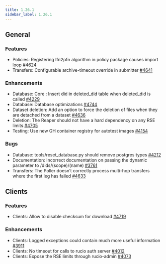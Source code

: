 ```yaml
---
title: 1.26.1
sidebar_label: 1.26.1
---
```


## General

### Features
- Policies: Registering lfn2pfn algorithm in policy package causes import loop [#4624](https://github.com/rucio/rucio/issues/4624)
- Transfers: Configurable archive-timeout override in submitter [#4641](https://github.com/rucio/rucio/issues/4641)

### Enhancements
- Database: Core : Insert did in deleted_did table when deleted_did is called [#4229](https://github.com/rucio/rucio/issues/4229)
- Database: Database optimizations [#4744](https://github.com/rucio/rucio/issues/4744)
- Dataset deletion: Add an option to force the deletion of files when they are detached from a dataset [#4636](https://github.com/rucio/rucio/issues/4636)
- Deletion: The Reaper should not have a hard dependency on any RSE limits [#4705](https://github.com/rucio/rucio/issues/4705)
- Testing: Use new GH container registry for autotest images [#4154](https://github.com/rucio/rucio/issues/4154)

### Bugs
- Database: tools/reset_database.py should remove postgres types [#4212](https://github.com/rucio/rucio/issues/4212)
- Documentation: Incorrect documentation on passing the dynamic parameter to /dids/(scope)/(name) [#3761](https://github.com/rucio/rucio/issues/3761)
- Transfers: The Poller doesn’t correctly process multi-hop transfers where the first leg has failed [#4633](https://github.com/rucio/rucio/issues/4633)

## Clients

### Features
- Clients: Allow to disable checksum for download [#4719](https://github.com/rucio/rucio/issues/4719)

### Enhancements
- Clients: Logged exceptions could contain much more useful information [#3911](https://github.com/rucio/rucio/issues/3911)
- Clients: No timeout for calls to rucio auth server [#4012](https://github.com/rucio/rucio/issues/4012)
- Clients: Expose the RSE limits through rucio-admin [#4073](https://github.com/rucio/rucio/issues/4073)
